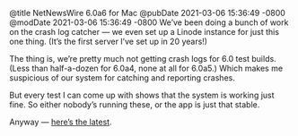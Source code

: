 @title NetNewsWire 6.0a6 for Mac
@pubDate 2021-03-06 15:36:49 -0800
@modDate 2021-03-06 15:36:49 -0800
We’ve been doing a bunch of work on the crash log catcher — we even set up a Linode instance for just this one thing. (It’s the first server I’ve set up in 20 years!)

The thing is, we’re pretty much not getting crash logs for 6.0 test builds. (Less than half-a-dozen for 6.0a4, none at all for 6.0a5.) Which makes me suspicious of our system for catching and reporting crashes.

But every test I can come up with shows that the system is working just fine. So either nobody’s running these, or the app is just that stable.

Anyway — [here’s the latest](https://nnw.ranchero.com/2021/03/06/netnewswire-a-for.html).
